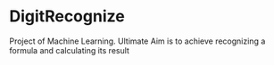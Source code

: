 # DigitRecognize
Project of Machine Learning.
Ultimate Aim is to achieve recognizing a formula and calculating its result
